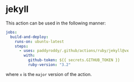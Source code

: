 # jekyll

This action can be used in the following manner:

```yaml
jobs:
  build-and-deploy:
    runs-on: ubuntu-latest
    steps:
      - uses: paddyroddy/.github/actions/ruby/jekyll@vx
        with:
          github-token: ${{ secrets.GITHUB_TOKEN }}
          ruby-version: "3.2"
```

where `x` is the `major` version of the action.
